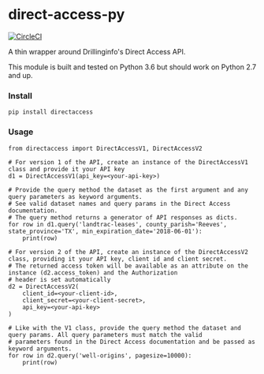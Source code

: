 # direct-access-py
[![CircleCI](https://circleci.com/gh/wchatx/direct-access-py/tree/master.svg?style=svg)](https://circleci.com/gh/wchatx/direct-access-py/tree/master)  

A thin wrapper around Drillinginfo's Direct Access API.  

This module is built and tested on Python 3.6 but should work on Python 2.7 and up.

### Install
```commandline
pip install directaccess
```

### Usage
```commandline
from directaccess import DirectAccessV1, DirectAccessV2

# For version 1 of the API, create an instance of the DirectAccessV1 class and provide it your API key
d1 = DirectAccessV1(api_key=<your-api-key>)

# Provide the query method the dataset as the first argument and any query parameters as keyword arguments.
# See valid dataset names and query params in the Direct Access documentation.
# The query method returns a generator of API responses as dicts.
for row in d1.query('landtrac-leases', county_parish='Reeves', state_province='TX', min_expiration_date='2018-06-01'):
    print(row)

# For version 2 of the API, create an instance of the DirectAccessV2 class, providing it your API key, client id and client secret.
# The returned access token will be available as an attribute on the instance (d2.access_token) and the Authorization
# header is set automatically
d2 = DirectAccessV2(
    client_id=<your-client-id>,
    client_secret=<your-client-secret>,
    api_key=<your-api-key>
)

# Like with the V1 class, provide the query method the dataset and query params. All query parameters must match the valid
# parameters found in the Direct Access documentation and be passed as keyword arguments.
for row in d2.query('well-origins', pagesize=10000):
    print(row)
```